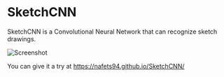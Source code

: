 # SketchCNN
SketchCNN is a Convolutional Neural Network that can recognize sketch drawings.

![Screenshot](https://nafets94.github.io/SketchCNN/images/multisketch.png?raw=true)

You can give it a try at https://nafets94.github.io/SketchCNN/
